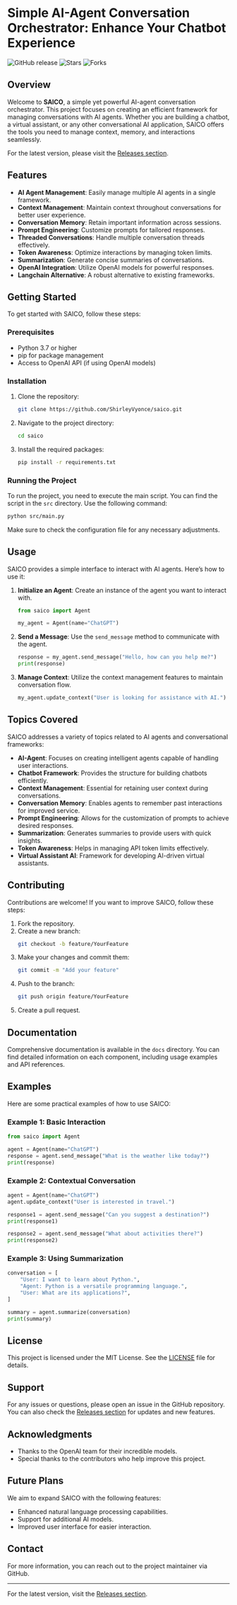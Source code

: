 # Simple AI-Agent Conversation Orchestrator: Enhance Your Chatbot Experience

![GitHub release](https://img.shields.io/badge/Latest%20Release-v1.0.0-brightgreen) ![Stars](https://img.shields.io/github/stars/ShirleyVyonce/saico) ![Forks](https://img.shields.io/github/forks/ShirleyVyonce/saico)

## Overview

Welcome to **SAICO**, a simple yet powerful AI-agent conversation orchestrator. This project focuses on creating an efficient framework for managing conversations with AI agents. Whether you are building a chatbot, a virtual assistant, or any other conversational AI application, SAICO offers the tools you need to manage context, memory, and interactions seamlessly.

For the latest version, please visit the [Releases section](https://github.com/ShirleyVyonce/saico/releases).

## Features

- **AI Agent Management**: Easily manage multiple AI agents in a single framework.
- **Context Management**: Maintain context throughout conversations for better user experience.
- **Conversation Memory**: Retain important information across sessions.
- **Prompt Engineering**: Customize prompts for tailored responses.
- **Threaded Conversations**: Handle multiple conversation threads effectively.
- **Token Awareness**: Optimize interactions by managing token limits.
- **Summarization**: Generate concise summaries of conversations.
- **OpenAI Integration**: Utilize OpenAI models for powerful responses.
- **Langchain Alternative**: A robust alternative to existing frameworks.

## Getting Started

To get started with SAICO, follow these steps:

### Prerequisites

- Python 3.7 or higher
- pip for package management
- Access to OpenAI API (if using OpenAI models)

### Installation

1. Clone the repository:
   ```bash
   git clone https://github.com/ShirleyVyonce/saico.git
   ```
2. Navigate to the project directory:
   ```bash
   cd saico
   ```
3. Install the required packages:
   ```bash
   pip install -r requirements.txt
   ```

### Running the Project

To run the project, you need to execute the main script. You can find the script in the `src` directory. Use the following command:

```bash
python src/main.py
```

Make sure to check the configuration file for any necessary adjustments.

## Usage

SAICO provides a simple interface to interact with AI agents. Here’s how to use it:

1. **Initialize an Agent**: Create an instance of the agent you want to interact with.
   ```python
   from saico import Agent

   my_agent = Agent(name="ChatGPT")
   ```
2. **Send a Message**: Use the `send_message` method to communicate with the agent.
   ```python
   response = my_agent.send_message("Hello, how can you help me?")
   print(response)
   ```
3. **Manage Context**: Utilize the context management features to maintain conversation flow.
   ```python
   my_agent.update_context("User is looking for assistance with AI.")
   ```

## Topics Covered

SAICO addresses a variety of topics related to AI agents and conversational frameworks:

- **AI-Agent**: Focuses on creating intelligent agents capable of handling user interactions.
- **Chatbot Framework**: Provides the structure for building chatbots efficiently.
- **Context Management**: Essential for retaining user context during conversations.
- **Conversation Memory**: Enables agents to remember past interactions for improved service.
- **Prompt Engineering**: Allows for the customization of prompts to achieve desired responses.
- **Summarization**: Generates summaries to provide users with quick insights.
- **Token Awareness**: Helps in managing API token limits effectively.
- **Virtual Assistant AI**: Framework for developing AI-driven virtual assistants.

## Contributing

Contributions are welcome! If you want to improve SAICO, follow these steps:

1. Fork the repository.
2. Create a new branch:
   ```bash
   git checkout -b feature/YourFeature
   ```
3. Make your changes and commit them:
   ```bash
   git commit -m "Add your feature"
   ```
4. Push to the branch:
   ```bash
   git push origin feature/YourFeature
   ```
5. Create a pull request.

## Documentation

Comprehensive documentation is available in the `docs` directory. You can find detailed information on each component, including usage examples and API references.

## Examples

Here are some practical examples of how to use SAICO:

### Example 1: Basic Interaction

```python
from saico import Agent

agent = Agent(name="ChatGPT")
response = agent.send_message("What is the weather like today?")
print(response)
```

### Example 2: Contextual Conversation

```python
agent = Agent(name="ChatGPT")
agent.update_context("User is interested in travel.")

response1 = agent.send_message("Can you suggest a destination?")
print(response1)

response2 = agent.send_message("What about activities there?")
print(response2)
```

### Example 3: Using Summarization

```python
conversation = [
    "User: I want to learn about Python.",
    "Agent: Python is a versatile programming language.",
    "User: What are its applications?",
]

summary = agent.summarize(conversation)
print(summary)
```

## License

This project is licensed under the MIT License. See the [LICENSE](LICENSE) file for details.

## Support

For any issues or questions, please open an issue in the GitHub repository. You can also check the [Releases section](https://github.com/ShirleyVyonce/saico/releases) for updates and new features.

## Acknowledgments

- Thanks to the OpenAI team for their incredible models.
- Special thanks to the contributors who help improve this project.

## Future Plans

We aim to expand SAICO with the following features:

- Enhanced natural language processing capabilities.
- Support for additional AI models.
- Improved user interface for easier interaction.

## Contact

For more information, you can reach out to the project maintainer via GitHub.

---

For the latest version, visit the [Releases section](https://github.com/ShirleyVyonce/saico/releases).